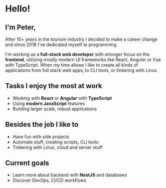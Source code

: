 # Hello!
## I'm Peter,

After 10+ years in the tourism industry I decided to make a career change and since 2018 I've dedicated myself to programming.

I'm working as a **full-stack web developer** with stronger focus on the **frontend**, utilizing mostly modern UI frameworks like React, Angular or Vue with TypeScript. When my time allows I like to create all kinds of applications from full stack web apps, to CLI tools, or tinkering with Linux.  

## Tasks I enjoy the most at work
- Working with **React** or **Angular** with **TypeScript**
- Using **modern JavaScript** features
- Building larger scale, robust applications

## Besides the job I like to
- Have fun with side projects
- Automate stuff, creating scripts, CLI tools
- Tinkering with Linux, cloud and server stuff
 
## Current goals
- Learn more about backend with **NestJS** and databases
- Discover DevOps, CI/CD workflows
